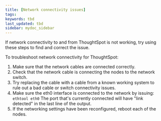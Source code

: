 ```yaml
---
title: [Network connectivity issues]
tags:
keywords: tbd
last_updated: tbd
sidebar: mydoc_sidebar
---
```

If network connectivity to and from ThoughtSpot is not working, try using these steps to find and correct the issue.

To troubleshoot network connectivity for ThoughtSpot:

1. Make sure that the network cables are connected correctly.
2. Check that the network cable is connecting the nodes to the network switch.
3. Try replacing the cable with a cable from a known working system to rule out a bad cable or switch connectivity issues.
4. Make sure the eth0 interface is connected to the network by issuing: `ethtool eth0` The port that's currently connected will have "link detected" in the last line of the output.
5. If the networking settings have been reconfigured, reboot each of the nodes.
